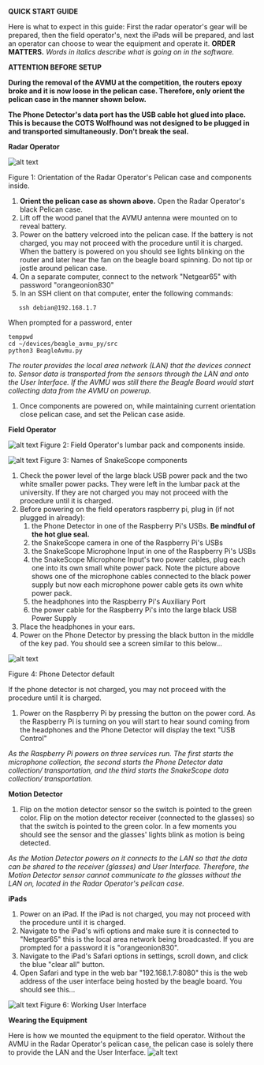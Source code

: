 **QUICK START GUIDE**

Here is what to expect in this guide: First the radar operator&#39;s gear will be prepared, then the field operator&#39;s, next the iPads will be prepared, and last an operator can choose to wear the equipment and operate it. **ORDER MATTERS.** _Words in italics describe what is going on in the software._

**ATTENTION BEFORE SETUP**

**During the removal of the AVMU at the competition, the routers epoxy broke and it is now loose in the pelican case. Therefore, only orient the pelican case in the manner shown below.**

**The Phone Detector&#39;s data port has the USB cable hot glued into place. This is because the COTS Wolfhound was not designed to be plugged in and transported simultaneously. Don&#39;t break the seal.**

**Radar Operator**

![alt text](media/internals.jpg)

Figure 1: Orientation of the Radar Operator&#39;s Pelican case and components inside.

1. **Orient the pelican case as shown above.**
Open the Radar Operator&#39;s black Pelican case.
2. Lift off the wood panel that the AVMU antenna were mounted on to reveal battery.
3. Power on the battery velcroed into the pelican case. If the battery is not charged, you may not proceed with the procedure until it is charged. When the battery is powered on you should see lights blinking on the router and later hear the fan on the beagle board spinning. Do not tip or jostle around pelican case.
4. On a separate computer, connect to the network "Netgear65" with password "orangeonion830"
5. In an SSH client on that computer, enter the following commands:
```
   ssh debian@192.168.1.7
```
   When prompted for a password, enter
   ```
   temppwd
   cd ~/devices/beagle_avmu_py/src
   python3 BeagleAvmu.py
```

_The router provides the local area network (LAN) that the devices connect to. Sensor data is transported from the sensors through the LAN and onto the User Interface.  If the AVMU was still there the Beagle Board would start collecting data from the AVMU on powerup._

1. Once components are powered on, while maintaining current orientation close pelican case, and set the Pelican case aside.

**Field Operator**

![alt text](media/fannypack.jpg)
Figure 2: Field Operator&#39;s lumbar pack and components inside.

![alt text](media/snakescope_parts.png)
Figure 3: Names of SnakeScope components

1. Check the power level of the large black USB power pack and the two white smaller power packs. They were left in the lumbar pack at the university. If they are not charged you may not proceed with the procedure until it is charged.
2. Before powering on the field operators raspberry pi, plug in (if not plugged in already):
   1. the Phone Detector in one of the Raspberry Pi&#39;s USBs. **Be mindful of the hot glue seal.**
   2. the SnakeScope camera in one of the Raspberry Pi&#39;s USBs
   3.  the SnakeScope Microphone Input in one of the Raspberry Pi&#39;s USBs
   4.  the SnakeScope Microphone Input&#39;s two power cables, plug each one into its own small white power pack. Note the picture above shows one of the microphone cables connected to the black power supply but now each microphone power cable gets its own white power pack.
   5. the headphones into the Raspberry Pi&#39;s Auxiliary Port
   6.  the power cable for the Raspberry Pi&#39;s into the large black USB Power Supply
3. Place the headphones in your ears.
4. Power on the Phone Detector by pressing the black button in the middle of the key pad. You should see a screen similar to this below…

![alt text](media/phone_detector_default.png)

Figure 4: Phone Detector default

If the phone detector is not charged, you may not proceed with the procedure until it is charged.

1. Power on the Raspberry Pi by pressing the button on the power cord. As the Raspberry Pi is turning on you will start to hear sound coming from the headphones and the Phone Detector will display the text "USB Control"

_As the Raspberry Pi powers on three services run. The first starts the microphone collection, the second starts the Phone Detector data collection/ transportation, and the third starts the SnakeScope data collection/ transportation._

**Motion Detector**

1. Flip on the motion detector sensor so the switch is pointed to the green color. Flip on the motion detector receiver (connected to the glasses) so that the switch is pointed to the green color. In a few moments you should see the sensor and the glasses&#39; lights blink as motion is being detected.

_As the Motion Detector powers on it connects to the LAN so that the data can be shared to the receiver (glasses) and User Interface. Therefore, the Motion Detector sensor cannot communicate to the glasses without the LAN on, located in the Radar Operator&#39;s pelican case._



**iPads**

1. Power on an iPad. If the iPad is not charged, you may not proceed with the procedure until it is charged.
2. Navigate to the iPad&#39;s wifi options and make sure it is connected to &quot;Netgear65&quot; this is the local area network being broadcasted. If you are prompted for a password it is  &quot;orangeonion830&quot;.
3. Navigate to the iPad&#39;s Safari options in settings, scroll down, and click the blue &quot;clear all&quot; button.
4. Open Safari and type in the web bar &quot;192.168.1.7:8080&quot; this is the web address of the user interface being hosted by the beagle board. You should see this...


![alt text](media/user_interface.JPG)
Figure 6: Working User Interface









**Wearing the Equipment**

Here is how we mounted the equipment to the field operator. Without the AVMU in the Radar Operator&#39;s pelican case, the pelican case is solely there to provide the LAN and the User Interface.
![alt text](media/field_operator_gear_on.jpg)


